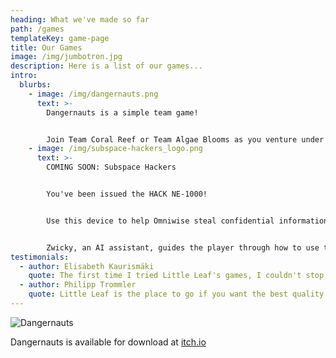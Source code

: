 ```yaml
---
heading: What we've made so far
path: /games
templateKey: game-page
title: Our Games
image: /img/jumbotron.jpg
description: Here is a list of our games...
intro:
  blurbs:
    - image: /img/dangernauts.png
      text: >-
        Dangernauts is a simple team game!


        Join Team Coral Reef or Team Algae Blooms as you venture under the sea. Maneuver your team's submarine and acquire the sea mine to destroy your enemy's base in a timed match. Enter the sub as one of four playable sailors; Sassy Scuba Guy, Wiggling Octopus, Merman of a different sort, and Mr. Shark.
    - image: /img/subspace-hackers_logo.png
      text: >-
        COMING SOON: Subspace Hackers


        You've been issued the HACK NE-1000!


        Use this device to help Omniwise steal confidential information from other corporations.


        Zwicky, an AI assistant, guides the player through how to use the Snke to collect letters and unlock levels!
testimonials:
  - author: Elisabeth Kaurismäki
    quote: The first time I tried Little Leaf's games, I couldn't stop playing!
  - author: Philipp Trommler
    quote: Little Leaf is the place to go if you want the best quality games.
---
```

![Dangernauts](/img/dangernauts.png)

Dangernauts is available for download at [itch.io](https://littleleafinteractive.itch.io/dangernauts)

